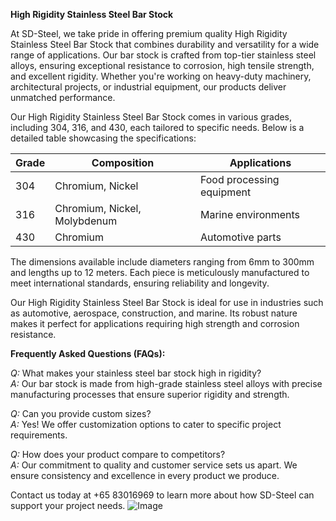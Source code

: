 **High Rigidity Stainless Steel Bar Stock**

At SD-Steel, we take pride in offering premium quality High Rigidity Stainless Steel Bar Stock that combines durability and versatility for a wide range of applications. Our bar stock is crafted from top-tier stainless steel alloys, ensuring exceptional resistance to corrosion, high tensile strength, and excellent rigidity. Whether you're working on heavy-duty machinery, architectural projects, or industrial equipment, our products deliver unmatched performance.

Our High Rigidity Stainless Steel Bar Stock comes in various grades, including 304, 316, and 430, each tailored to specific needs. Below is a detailed table showcasing the specifications:

| Grade   | Composition                     | Applications                      |
|---------|---------------------------------|-----------------------------------|
| 304     | Chromium, Nickel               | Food processing equipment         |
| 316     | Chromium, Nickel, Molybdenum   | Marine environments               |
| 430     | Chromium                       | Automotive parts                  |

The dimensions available include diameters ranging from 6mm to 300mm and lengths up to 12 meters. Each piece is meticulously manufactured to meet international standards, ensuring reliability and longevity.

Our High Rigidity Stainless Steel Bar Stock is ideal for use in industries such as automotive, aerospace, construction, and marine. Its robust nature makes it perfect for applications requiring high strength and corrosion resistance.

**Frequently Asked Questions (FAQs):**

*Q:* What makes your stainless steel bar stock high in rigidity?  
*A:* Our bar stock is made from high-grade stainless steel alloys with precise manufacturing processes that ensure superior rigidity and strength.

*Q:* Can you provide custom sizes?  
*A:* Yes! We offer customization options to cater to specific project requirements.

*Q:* How does your product compare to competitors?  
*A:* Our commitment to quality and customer service sets us apart. We ensure consistency and excellence in every product we produce.

Contact us today at +65 83016969 to learn more about how SD-Steel can support your project needs. ![Image](https://github.com/user-attachments/assets/2567258e-e124-4816-932d-1809bd27ef0b)